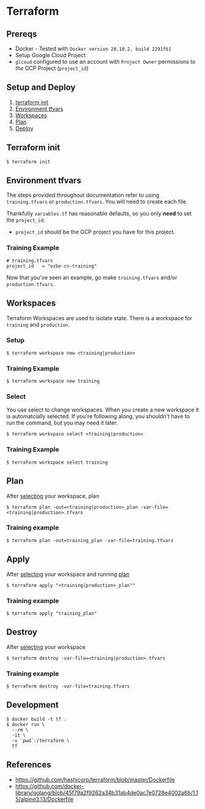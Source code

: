 # Terraform

## Prereqs
* Docker - Tested with `Docker version 20.10.2, build 2291f61`
* Setup Google Cloud Project
* `glcoud` configured to use an account with `Project Owner` permissions to _the_ GCP Project (`project_id`)

## Setup and Deploy
1. [terraform init](#terraform-init)
1. [Environment tfvars](#environment-tfvars)
2. [Workspaces](#workspaces)
3. [Plan](#plan)
4. [Deploy](#deploy)

## Terraform init

```
$ terraform init
```

## Environment tfvars

The steps provided throughout documentation refer to using `training.tfvars` or `production.tfvars`. You will need to create each file. 

Thankfully `variables.tf` has reasonable defaults, so you only **need** to set the `project_id`:
* `project_id` should be the GCP project you have for this project.

### Training Example

```
# training.tfvars
project_id   = "ozbe-cn-training"
```
 
Now that you've seen an example, go make `training.tfvars` and/or `production.tfvars`. 

## Workspaces

Terraform Workspaces are used to isolate state. There is a workspace for `training` and `production`.

### Setup
```
$ terraform workspace new <training|production>
```

### Training Example
```
$ terraform workspace new training
```

### Select
You use select to change workspaces. When you create a new workspace it is automatcially selected. If you're following along, you shouldn't have to run the command, but you may need it later.

```
$ terraform workspace select <training|production>
```

### Training Example
```
$ terraform workspace select training
```

## Plan
After [selecting](#select) your workspace, plan

```
$ terraform plan -out=<training|production>_plan -var-file=<training|production>.tfvars
```

### Training example
```
$ terraform plan -out=training_plan -var-file=training.tfvars
```

## Apply

After [selecting](#select) your workspace and running [plan](#plan)
```
$ terraform apply "<training|production>_plan""
```

### Training example
```
$ terraform apply "training_plan"
```

## Destroy
After [selecting](#select) your workspace
```
$ terraform destroy -var-file=<training|production>.tfvars
```

### Training example
```
$ terraform destroy -var-file=training.tfvars
```

## Development

```
$ docker build -t tf .
$ docker run \
  --rm \
  -it \
  -v `pwd`:/terraform \
  tf
```

## References
* https://github.com/hashicorp/terraform/blob/master/Dockerfile
* https://github.com/docker-library/golang/blob/45f79a2f9262a34b31ab4de0ac7e0728e4002a6b/1.15/alpine3.13/Dockerfile